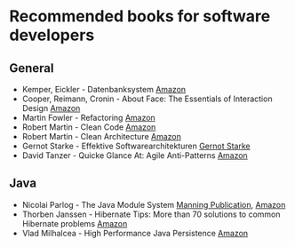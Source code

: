 # Recommended books for software developers



## General

* Kemper, Eickler - Datenbanksystem [Amazon](https://www.amazon.de/Datenbanksysteme-Eine-Einf%C3%BChrung-Alfons-Kemper/dp/3486576909)
* Cooper, Reimann, Cronin - About Face: The Essentials of Interaction Design [Amazon](https://www.amazon.de/About-Face-Essentials-Interaction-Design/dp/1118766571)
* Martin Fowler - Refactoring [Amazon](https://www.amazon.de/Refactoring-Improving-Existing-Addison-wesley-Signature/dp/0134757599)
* Robert Martin - Clean Code [Amazon](https://www.amazon.de/Clean-Code-Handbook-Software-Craftsmanship/dp/0132350882)
* Robert Martin - Clean Architecture [Amazon](https://www.amazon.de/Clean-Architecture-Craftsmans-Software-Structure/dp/0134494164)
* Gernot Starke - Effektive Softwarearchitekturen [Gernot Starke](https://www.gernotstarke.de/buecher#)
* David Tanzer - Quicke Glance At: Agile Anti-Patterns [Amazon](https://www.amazon.de/Quick-Glance-At-Agile-Anti-Patterns/dp/1980226318)


## Java

* Nicolai Parlog - The Java Module System [Manning Publication](https://www.manning.com/books/the-java-module-system), [Amazon](https://www.amazon.de/Java-Module-System-Nicolai-Parlog/dp/1617294284)
* Thorben Janssen - Hibernate Tips: More than 70 solutions to common Hibernate problems [Amazon](https://www.amazon.de/Hibernate-Tips-solutions-common-problems/dp/1544869177)
* Vlad Milhalcea - High Performance Java Persistence [Amazon](https://www.amazon.de/High-Performance-Java-Persistence-Vlad-Mihalcea/dp/973022823X)


